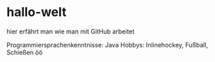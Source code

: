 # hallo-welt
hier erfährt man wie man mit GitHub arbeitet

Programmiersprachenkenntnisse: Java
Hobbys: Inlinehockey, Fußball, Schießen
öö
